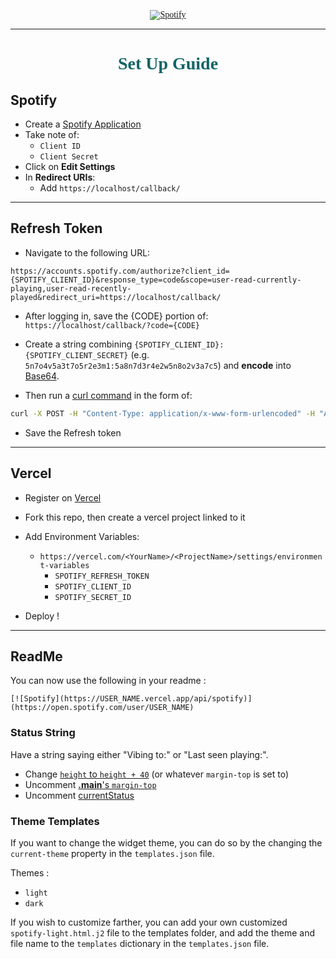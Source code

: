 <div style="color:rgb(17, 100, 102); font-family: 'Merriweather'" align="center">

[![Spotify](https://maitre_oda.vercel.app/api/spotify)](https://open.spotify.com/user/maitre_oda)

</div>

---

<div style="color:rgb(17, 100, 102); font-family: 'Merriweather'" align="center">

# Set Up Guide

</div>

## Spotify

- Create a [Spotify Application](https://developer.spotify.com/dashboard/applications)
- Take note of:
  - `Client ID`
  - `Client Secret`
- Click on **Edit Settings**
- In **Redirect URIs**:
  - Add `https://localhost/callback/`

</div>

---

## Refresh Token

- Navigate to the following URL:

```
https://accounts.spotify.com/authorize?client_id={SPOTIFY_CLIENT_ID}&response_type=code&scope=user-read-currently-playing,user-read-recently-played&redirect_uri=https://localhost/callback/
```

- After logging in, save the {CODE} portion of: `https://localhost/callback/?code={CODE}`

- Create a string combining `{SPOTIFY_CLIENT_ID}:{SPOTIFY_CLIENT_SECRET}` (e.g. `5n7o4v5a3t7o5r2e3m1:5a8n7d3r4e2w5n8o2v3a7c5`) and **encode** into [Base64](https://www.base64encode.org/).

- Then run a [curl command](https://httpie.org/run) in the form of:

```sh
curl -X POST -H "Content-Type: application/x-www-form-urlencoded" -H "Authorization: Basic {BASE64}" -d "grant_type=authorization_code&redirect_uri=https://localhost/callback/&code={CODE}" https://accounts.spotify.com/api/token
```

- Save the Refresh token

---

## Vercel

- Register on [Vercel](https://vercel.com/)

- Fork this repo, then create a vercel project linked to it

- Add Environment Variables:

  - `https://vercel.com/<YourName>/<ProjectName>/settings/environment-variables`
    - `SPOTIFY_REFRESH_TOKEN`
    - `SPOTIFY_CLIENT_ID`
    - `SPOTIFY_SECRET_ID`

- Deploy !

---

## ReadMe

You can now use the following in your readme :

`[![Spotify](https://USER_NAME.vercel.app/api/spotify)](https://open.spotify.com/user/USER_NAME)`

### Status String

Have a string saying either "Vibing to:" or "Last seen playing:".

- Change [`height` to `height + 40`](https://github.com/maitre_oda/maitre_oda/blob/5194a689253ee4c89a9d365260d6050923d93dd5/api/templates/spotify-light.html.j2#L1-L2) (or whatever `margin-top` is set to)
- Uncomment [**.main**'s `margin-top`](https://github.com/maitre_oda/maitre_oda/blob/5194a689253ee4c89a9d365260d6050923d93dd5/api/templates/spotify-light.html.j2#L10)
- Uncomment [currentStatus](https://github.com/maitre_oda/maitre_oda/blob/5194a689253ee4c89a9d365260d6050923d93dd5/api/templates/spotify-light.html.j2#L93)

### Theme Templates

If you want to change the widget theme, you can do so by the changing the `current-theme` property in the `templates.json` file.

Themes :

- `light`
- `dark`

If you wish to customize farther, you can add your own customized `spotify-light.html.j2` file to the templates folder, and add the theme and file name to the `templates` dictionary in the `templates.json` file.

